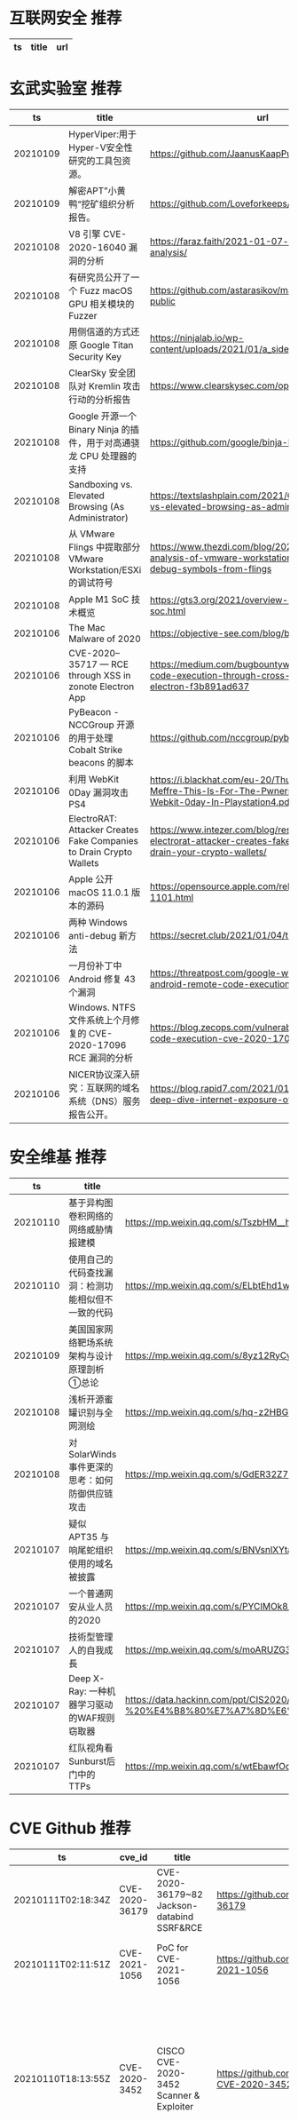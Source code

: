 # 互联网安全 推荐
| ts | title | url| 
| --- | --- | ---| 


# 玄武实验室 推荐
| ts | title | url| 
| --- | --- | ---| 
| 20210109 | HyperViper:用于Hyper-V安全性研究的工具包资源。 | https://github.com/JaanusKaapPublic/HyperViper| 
| 20210109 | 解密APT”小黄鸭“挖矿组织分析报告。 | https://github.com/Loveforkeeps/Lemon-Duck| 
| 20210108 | V8 引擎 CVE-2020-16040 漏洞的分析 | https://faraz.faith/2021-01-07-cve-2020-16040-analysis/| 
| 20210108 | 有研究员公开了一个 Fuzz macOS GPU 相关模块的 Fuzzer | https://github.com/astarasikov/macos-gpu-fuzzing-public| 
| 20210108 | 用侧信道的方式还原 Google Titan Security Key | https://ninjalab.io/wp-content/uploads/2021/01/a_side_journey_to_titan.pdf| 
| 20210108 | ClearSky 安全团队对 Kremlin 攻击行动的分析报告 | https://www.clearskysec.com/operation-kremlin/| 
| 20210108 | Google 开源一个 Binary Ninja 的插件，用于对高通骁龙 CPU 处理器的支持 | https://github.com/google/binja-hexagon| 
| 20210108 | Sandboxing vs. Elevated Browsing (As Administrator) | https://textslashplain.com/2021/01/07/sandboxing-vs-elevated-browsing-as-administrator/| 
| 20210108 | 从 VMware Flings 中提取部分 VMware Workstation/ESXi 的调试符号 | https://www.thezdi.com/blog/2021/1/6/mindshare-analysis-of-vmware-workstation-and-esxi-using-debug-symbols-from-flings| 
| 20210108 | Apple M1 SoC 技术概览 | https://gts3.org/2021/overview-of-apple-m1-soc.html| 
| 20210106 | The Mac Malware of 2020 | https://objective-see.com/blog/blog_0x5F.html| 
| 20210106 | CVE-2020–35717 — RCE through XSS in zonote Electron App | https://medium.com/bugbountywriteup/remote-code-execution-through-cross-site-scripting-in-electron-f3b891ad637| 
| 20210106 | PyBeacon - NCCGroup 开源的用于处理 Cobalt Strike beacons 的脚本 | https://github.com/nccgroup/pybeacon| 
| 20210106 | 利用 WebKit 0Day 漏洞攻击 PS4 | https://i.blackhat.com/eu-20/Thursday/eu-20-Meffre-This-Is-For-The-Pwners-Exploiting-A-Webkit-0day-In-Playstation4.pdf| 
| 20210106 | ElectroRAT: Attacker Creates Fake Companies to Drain Crypto Wallets | https://www.intezer.com/blog/research/operation-electrorat-attacker-creates-fake-companies-to-drain-your-crypto-wallets/| 
| 20210106 | Apple 公开 macOS 11.0.1 版本的源码 | https://opensource.apple.com/release/macos-1101.html| 
| 20210106 | 两种 Windows anti-debug 新方法 | https://secret.club/2021/01/04/thread-stuff.html| 
| 20210106 | 一月份补丁中 Android 修复 43 个漏洞 | https://threatpost.com/google-warns-of-critical-android-remote-code-execution-bug/162756/| 
| 20210106 | Windows. NTFS 文件系统上个月修复的 CVE-2020-17096 RCE 漏洞的分析 | https://blog.zecops.com/vulnerabilities/ntfs-remote-code-execution-cve-2020-17096-analysis/| 
| 20210106 | NICER协议深入研究：互联网的域名系统（DNS）服务报告公开。 | https://blog.rapid7.com/2021/01/05/nicer-protocol-deep-dive-internet-exposure-of-dns/| 


# 安全维基 推荐
| ts | title | url| 
| --- | --- | ---| 
| 20210110 | 基于异构图卷积网络的网络威胁情报建模 | https://mp.weixin.qq.com/s/TszbHM__hpYvdHsCoMmkUQ| 
| 20210110 | 使用自己的代码查找漏洞：检测功能相似但不一致的代码 | https://mp.weixin.qq.com/s/ELbtEhd1wedkEqhboPpLuQ| 
| 20210109 | 美国国家网络靶场系统架构与设计原理剖析①总论 | https://mp.weixin.qq.com/s/8yz12RyCyNXGhcAVFZX60g| 
| 20210108 | 浅析开源蜜罐识别与全网测绘 | https://mp.weixin.qq.com/s/hq-z2HBGz3nehnCVg_H-RQ| 
| 20210108 | 对 SolarWinds 事件更深的思考：如何防御供应链攻击 | https://mp.weixin.qq.com/s/GdER32Z7K86boHVc-Kic3g| 
| 20210107 | 疑似 APT35 与响尾蛇组织使用的域名被披露 | https://mp.weixin.qq.com/s/BNVsnlXYtaZ9_Pk_oKgZRg| 
| 20210107 | 一个普通网安从业人员的2020 | https://mp.weixin.qq.com/s/PYCIMOk8_wUg7eLFEVOoUQ| 
| 20210107 | 技術型管理人的自我成長 | https://mp.weixin.qq.com/s/moARUZG3BNOJL7EAiXDMJA| 
| 20210107 | Deep X-Ray: 一种机器学习驱动的WAF规则窃取器 | https://data.hackinn.com/ppt/CIS2020/%E4%B8%BB%E8%AE%BA%E5%9D%9B/Deep%20X-Ray-%20%E4%B8%80%E7%A7%8D%E6%9C%BA%E5%99%A8%E5%AD%A6%E4%B9%A0%E9%A9%B1%E5%8A%A8%E7%9A%84WAF%E8%A7%84%E5%88%99%E7%AA%83%E5%8F%96%E5%99%A8.pdf| 
| 20210107 | 红队视角看Sunburst后门中的TTPs | https://mp.weixin.qq.com/s/wtEbawfOd1g_T2ovp1SaGg| 


# CVE Github 推荐
| ts | cve_id | title | url | cve_detail| 
| --- | --- | --- | --- | ---| 
| 20210111T02:18:34Z | CVE-2020-36179 | CVE-2020-36179~82  Jackson-databind SSRF&RCE | https://github.com/Al1ex/CVE-2020-36179 | FasterXML jackson-databind 2.x before 2.9.10.8 mishandles the interaction between serialization gadgets and typing, related to oadd.org.apache.commons.dbcp.cpdsadapter.DriverAdapterCPDS.| 
| 20210111T02:11:51Z | CVE-2021-1056 | PoC for CVE-2021-1056 | https://github.com/pokerfaceSad/CVE-2021-1056 | NVIDIA GPU Display Driver for Linux, all versions, contains a vulnerability in the kernel mode layer (nvidia.ko) in which it does not completely honor operating system file system permissions to provide GPU device-level isolation, which may lead to denial of service or information disclosure.| 
| 20210110T18:13:55Z | CVE-2020-3452 | CISCO CVE-2020-3452 Scanner & Exploiter | https://github.com/darklotuskdb/CISCO-CVE-2020-3452-Scanner-Exploiter | A vulnerability in the web services interface of Cisco Adaptive Security Appliance (ASA) Software and Cisco Firepower Threat Defense (FTD) Software could allow an unauthenticated, remote attacker to conduct directory traversal attacks and read sensitive files on a targeted system. The vulnerability is due to a lack of proper input validation of URLs in HTTP requests processed by an affected device. An attacker could exploit this vulnerability by sending a crafted HTTP request containing directory traversal character sequences to an affected device. A successful exploit could allow the attacker to view arbitrary files within the web services file system on the targeted device. The web services file system is enabled when the affected device is configured with either WebVPN or AnyConnect features. This vulnerability cannot be used to obtain access to ASA or FTD system files or underlying operating system (OS) files.| 
| 20210110T15:38:45Z | CVE-2020-17518 | 利用Apache Flink CVE-2020-17518 getshell | https://github.com/rakjong/Flink-CVE-2020-17518-getshell | Apache Flink 1.5.1 introduced a REST handler that allows you to write an uploaded file to an arbitrary location on the local file system, through a maliciously modified HTTP HEADER. The files can be written to any location accessible by Flink 1.5.1. All users should upgrade to Flink 1.11.3 or 1.12.0 if their Flink instance(s) are exposed. The issue was fixed in commit a5264a6f41524afe8ceadf1d8ddc8c80f323ebc4 from apache/flink:master.| 
| 20210110T15:24:09Z | CVE-2020-14179 | CVE-2020-14179 Scanner | https://github.com/c0brabaghdad1/CVE-2020-14179 | Affected versions of Atlassian Jira Server and Data Center allow remote, unauthenticated attackers to view custom field names and custom SLA names via an Information Disclosure vulnerability in the /secure/QueryComponent!Default.jspa endpoint. The affected versions are before version 8.5.8, and from version 8.6.0 before 8.11.1.| 
| 20210110T15:02:00Z | CVE-2020-2978 | CVE-2020-2978 | https://github.com/emad-almousa/CVE-2020-2978 | Vulnerability in the Oracle Database - Enterprise Edition component of Oracle Database Server. Supported versions that are affected are 12.1.0.2, 12.2.0.1, 18c and 19c. Easily exploitable vulnerability allows high privileged attacker having DBA role account privilege with network access via Oracle Net to compromise Oracle Database - Enterprise Edition. While the vulnerability is in Oracle Database - Enterprise Edition, attacks may significantly impact additional products. Successful attacks of this vulnerability can result in unauthorized update, insert or delete access to some of Oracle Database - Enterprise Edition accessible data. CVSS 3.1 Base Score 4.1 (Integrity impacts). CVSS Vector: (CVSS:3.1/AV:N/AC:L/PR:H/UI:N/S:C/C:N/I:L/A:N).| 
| 20210110T12:48:21Z | CVE-2020-5421 | Spring 安全漏洞 CVE-2020-5421复现  | https://github.com/pandaMingx/CVE-2020-5421 | In Spring Framework versions 5.2.0 - 5.2.8, 5.1.0 - 5.1.17, 5.0.0 - 5.0.18, 4.3.0 - 4.3.28, and older unsupported versions, the protections against RFD attacks from CVE-2015-5211 may be bypassed depending on the browser used through the use of a jsessionid path parameter.| 
| 20210110T04:01:01Z | CVE-2020-11851 | Remote Code Execution vulnerability on ArcSight Logger | https://github.com/ch1nghz/CVE-2020-11851 | Arbitrary code execution vulnerability on Micro Focus ArcSight Logger product, affecting all version prior to 7.1.1. The vulnerability could be remotely exploited resulting in the execution of arbitrary code.| 
| 20210110T01:26:10Z | CVE-2020-17519 | [CVE-2020-17519] Apache Flink RESTful API Arbitrary File Read | https://github.com/murataydemir/CVE-2020-17519 | A change introduced in Apache Flink 1.11.0 (and released in 1.11.1 and 1.11.2 as well) allows attackers to read any file on the local filesystem of the JobManager through the REST interface of the JobManager process. Access is restricted to files accessible by the JobManager process. All users should upgrade to Flink 1.11.3 or 1.12.0 if their Flink instance(s) are exposed. The issue was fixed in commit b561010b0ee741543c3953306037f00d7a9f0801 from apache/flink:master.| 
| 20210110T01:18:11Z | CVE-2020-17518 | [CVE-2020-17518] Apache Flink RESTful API Arbitrary File Upload via Directory Traversal | https://github.com/murataydemir/CVE-2020-17518 | Apache Flink 1.5.1 introduced a REST handler that allows you to write an uploaded file to an arbitrary location on the local file system, through a maliciously modified HTTP HEADER. The files can be written to any location accessible by Flink 1.5.1. All users should upgrade to Flink 1.11.3 or 1.12.0 if their Flink instance(s) are exposed. The issue was fixed in commit a5264a6f41524afe8ceadf1d8ddc8c80f323ebc4 from apache/flink:master.| 


# klee on Github 推荐
| ts | title | url | stars | forks| 
| --- | --- | --- | --- | ---| 
| 20210110T21:47:54Z | Kleene algebra, regular expressions | https://github.com/phadej/kleene | 26 | 1| 
| 20210110T14:46:29Z | Null | https://github.com/Ankit1608/kleen | 0 | 0| 
| 20210110T13:32:50Z | Null | https://github.com/viktorfrom/klee_tutorial | 0 | 0| 
| 20210110T12:35:02Z | Null | https://github.com/nithinsai263/kleensecurity_react | 0 | 0| 
| 20210110T09:51:37Z | Null | https://github.com/markhakansson/klee-tutorial | 0 | 0| 
| 20210110T09:34:00Z | KLEE Symbolic Execution Engine | https://github.com/klee/klee | 1596 | 478| 
| 20210110T01:43:39Z | Create CFGs and compute complexity metrics for Python, C++, and Java code. | https://github.com/hmc-alpaqa/metrinome | 5 | 0| 
| 20210109T19:11:20Z | ⬇️ File Upload/sharing application, used by thousands of webmasters since 2007.  | https://github.com/kleeja-official/kleeja | 109 | 32| 
| 20210108T09:27:22Z | Null | https://github.com/OleDakotaJoe/peachy-kleen | 0 | 0| 
| 20210107T17:26:44Z | Null | https://github.com/thierry-tct/KLEE-SEMu | 2 | 1| 


# s2e on Github 推荐
| ts | title | url | stars | forks| 
| --- | --- | --- | --- | ---| 
| 20210108T20:19:44Z | Robo Hazel is a robot prototype made using Arduino and WIZnet S2E module to advance industry 4.0 and solve the problem of message delivery. | https://github.com/hamzakhalidhk/RoboHazel | 0 | 0| 
| 20210108T15:14:31Z | Convert geojson to s2 region cells in different levels | https://github.com/ponlawat-w/uji_mt-geojson_s2encoding | 0 | 0| 
| 20210108T07:54:56Z | S2E: A platform for multi-path program analysis with selective symbolic execution. | https://github.com/S2E/s2e | 89 | 22| 
| 20210107T16:32:22Z | Null | https://github.com/yuvalkirstain/s2e-coref | 0 | 0| 
| 20210106T02:55:41Z | GUI Configuration tool for WIZnet serial to ethernet devices. | https://github.com/Wiznet/WIZnet-S2E-Tool-GUI | 11 | 7| 


# exploit on Github 推荐
| ts | title | url | stars | forks| 
| --- | --- | --- | --- | ---| 
| 20210111T02:15:34Z | Commodity Injection Signatures, Malicious Inputs, XSS, HTTP Header Injection, XXE, RCE, Javascript, XSLT | https://github.com/xsscx/Commodity-Injection-Signatures | 249 | 101| 
| 20210111T01:59:16Z | This repository is primarily maintained by Omar Santos and includes thousands of resources related to ethical hacking  / penetration testing, digital forensics and incident response (DFIR), vulnerability research, exploit development, reverse engineering, and more. | https://github.com/The-Art-of-Hacking/h4cker | 8876 | 1408| 
| 20210111T01:30:20Z | Generate C# exploit skeletons from your shellcode .BIN files. | https://github.com/redskal/byte-array-creator | 0 | 0| 
| 20210111T01:07:35Z | An open-source post-exploitation framework for students, researchers and developers. | https://github.com/malwaredllc/byob | 5756 | 1262| 
| 20210111T00:26:41Z | ExploitsX is a top-of-the-line constantly updated exploit fixer focused on patching bugs, lag glitches, and crash glitches for minecraft servers. It supports versions 1.8 through 1.17. | https://github.com/IzDaBait/ExploitsX | 5 | 2| 
| 20210110T23:57:18Z | Null | https://github.com/Kahvi-0/Vulnerabilities-and-Exploitations | 1 | 1| 
| 20210110T23:39:50Z | Vulnerabilities% Risk of Exploitation | https://github.com/thiagofigcosta/V-REx | 0 | 0| 
| 20210110T23:01:36Z | Extensible framework for analyzing publicly available information about vulnerabilities | https://github.com/leonov-av/vulristics | 22 | 1| 
| 20210110T22:48:13Z | pro fortnite selfcode by lil trey trey | https://github.com/0x420-420/exploits.cc-leak | 0 | 0| 
| 20210110T21:57:08Z | Null | https://github.com/1N53C/ExploitDBSearch | 0 | 0| 


# backdoor on Github 推荐
| ts | title | url | stars | forks| 
| --- | --- | --- | --- | ---| 
| 20210111T02:05:27Z | TrojanZoo provides a universal pytorch platform to conduct security researches (especially backdoor attacks/defenses) of image classification in deep learning. | https://github.com/ain-soph/trojanzoo | 26 | 5| 
| 20210110T20:53:56Z | Allows full access to the target system | https://github.com/maurya-bitlegacy/reverse-backdoor | 0 | 0| 
| 20210110T20:17:46Z | Garry%s Mod Backdoor Menu | https://github.com/ProjectRebug/RebugV2-Release | 4 | 6| 
| 20210110T15:35:48Z | A curated list of backdoor learning resources | https://github.com/THUYimingLi/backdoor-learning-resources | 142 | 21| 
| 20210110T13:44:44Z | AMWScan (PHP Antimalware Scanner) is a free tool to scan php files and analyze your project to find any malicious code inside it. | https://github.com/marcocesarato/PHP-Antimalware-Scanner | 161 | 29| 
| 20210110T09:10:37Z | Null | https://github.com/rabbitx1337/backdoor | 0 | 0| 
| 20210110T07:51:05Z | Null | https://github.com/GTDT/Widnwos_Backdoor | 0 | 0| 
| 20210110T05:16:06Z | Ghost Framework is an Android post-exploitation framework that exploits the Android Debug Bridge to remotely access an Android device. Ghost Framework gives you the power and convenience of remote Android device administration. | https://github.com/EntySec/ghost | 907 | 462| 
| 20210110T00:16:22Z | Null | https://github.com/sahiljain443/python-backdoor | 0 | 0| 
| 20210109T22:25:05Z | Basic-SS Backdoor.exe | https://github.com/Sectly/Basic-SS-Backdoor.exe | 0 | 0| 


# fuzz on Github 推荐
| ts | title | url | stars | forks| 
| --- | --- | --- | --- | ---| 
| 20210111T02:27:56Z | Furnace power control using Fuzzy Logic. GUI designed in JavaFX | https://github.com/Gefradus/FuzzyFurnaceControl | 0 | 0| 
| 20210111T02:00:08Z | Null | https://github.com/fragment137/fuzzy-enigma | 0 | 0| 
| 20210111T01:55:09Z | Null | https://github.com/PatRademacher/K-Means-Fuzzy-C-Means | 0 | 0| 
| 20210111T01:39:32Z | Sample proof-of-concept of a 3D Platformer in Unreal Engine 4. | https://github.com/JIoffe/FuzzyWuzzyUE4 | 0 | 0| 
| 20210111T01:19:17Z | Challenging testcases for fuzzers | https://github.com/AFLplusplus/fuzzer-challenges | 14 | 0| 
| 20210110T23:56:30Z | Go fuzzy matching tool using Levenshtein distance calculation | https://github.com/datahappy1/go_fuzzymatch | 0 | 0| 
| 20210110T23:55:18Z | Python implementation of patterns and offsets for fuzzing | https://github.com/blitztide/python-patterns | 0 | 0| 
| 20210110T22:38:43Z | OSS-Fuzz - continuous fuzzing of open source software. | https://github.com/google/oss-fuzz | 5780 | 1155| 
| 20210110T22:26:30Z | Null | https://github.com/ekivolowitz/FuzzyMan | 0 | 0| 
| 20210110T21:57:45Z | The Book %Generating Software Tests% | https://github.com/uds-se/fuzzingbook | 508 | 100| 



# 日更新程序
